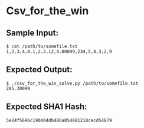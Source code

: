 # Csv_for_the_win

## Sample Input:

```
$ cat /path/to/somefile.txt
1,2,3,4,0.1,2.2,12,4.00099,234,5,4,3,2,9
```
## Expected Output:

```
$ ./csv_for_the_win_solve.py /path/to/somefile.txt
285.30099
```
## Expected SHA1 Hash:

```
5e24f5696c190404db486a054081218cecd54879
```
